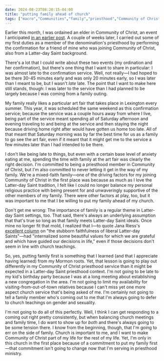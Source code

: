 ```yaml
---
date: 2024-08-23T08:20:15-04:00
title: "putting family ahead of church"
tags: ["macro","Communities","family","priesthood","Community of Christ","Mormonism","Jana Riess"]
---
```


Earlier this month, I was ordained an elder in Community of Christ, an event I anticipated [in an earlier post](https://spencergreenhalgh.com/communities/giving-ordination-another-go/). A couple of weeks later, I carried out some of my first duties as a member of the denomination's priesthood by performing the confirmation for a friend of mine who was joining Community of Christ, also from a Latter-day Saint background.

There's a lot that I could write about these two events (my ordination and her confirmation), but there's one thing that I want to share in particular: I was almost late to the confirmation service. Well, not really—I had hoped to be there 30-45 minutes early and was only 20 minutes early, so I was later than I meant to be, but I wasn't *late* late. The point that I want to make here still stands, though: I was later to the service than I had planned to be largely because I was coming from a family outing. 

My family really likes a particular art fair that takes place in Lexington every summer. This year, it was scheduled the same weekend as this confirmation service; because the service was a couple hours away from where I live, being part of the service meant spending all of Saturday afternoon and evening traveling to and being at the service and then staying the night because driving home right after would have gotten us home too late. All of that meant that Saturday morning was by far the best time for us as a family to go see the art fair, even if it meant that it might get me to the service a few minutes later than I had intended to be there.

I don't like being late to things, but even with a certain base level of anxiety eating at me, spending the time with family at the art fair was clearly the right decision. I'm committed to being a priesthood member in Community of Christ, but I'm also committed to never letting it get in the way of my family. We're a mixed-faith family—one of the driving factors for my joining Community of Christ in the first place was because as much as I love the Latter-day Saint tradition, I felt like I could no longer balance my personal religious practice with being present for and unwaveringly supportive of the other members of my family. There were other factors at play, too, but it was important to me that I be willing to put my family ahead of my church. 

Don't get me wrong: The importance of family is a regular theme in Latter-day Saint settings, too. That said, there's always an underlying assumption that that's true so long as that family meets Latter-day Saint ideals. Once mine no longer fit that mold, I realized that I—to quote Jana Riess's [excellent column](https://www.sltrib.com/religion/2019/12/12/jana-riess-stubborn/) on "the stubborn faithfulness of liberal Latter-day Saints"—had "internalized some beautiful values for which we are grateful and which have guided our decisions in life," even if those decisions don't seem in line with church teachings.

So, yes, putting family first is something that I learned (and that I appreciate having learned) from my Mormon roots. Yet, that lesson is going to play out differently in my Community of Christ priesthood service than it might be expected in a Latter-day Saint priesthood context. I'm not going to be late to my kid's birthday party because I was at a long meeting about establishing a new congregation in the area. I'm not going to limit my availability for visiting-from-out-of-town relatives because I can't miss yet one more aspect church service that's being asked of me. I'm certainly not going to tell a family member who's coming out to me that I'm always going to defer to church teachings on gender and sexuality.

I'm not going to do all of this perfectly. Well, I think I can get responding to a coming out right pretty consistently, but when balancing church meetings and family time, I do want to show up for *both* and there's always going to be some tension there. I know from the beginning, though, that I'm going to err on the side of family. Church is important to me, and I want to make Community of Christ part of my life for the rest of my life. Yet, I'm only in this church in the first place because of a commitment to put my family first—that commitment isn't going to change now that I'm serving in priesthood ministry.